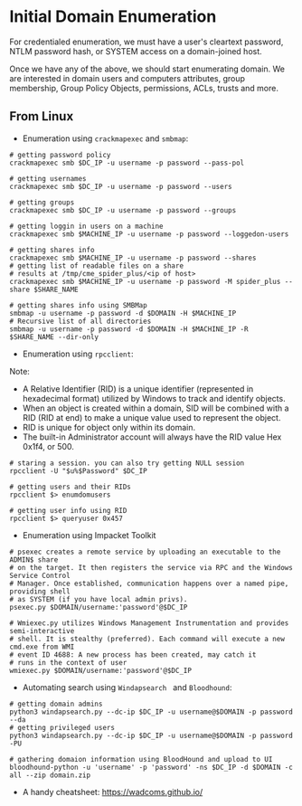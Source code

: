 # Initial Domain Enumeration

For credentialed enumeration, we must have a user's cleartext password, NTLM 
password hash, or SYSTEM access on a domain-joined host.

Once we have any of the above, we should start enumerating domain. We are 
interested in domain users and computers attributes, group membership,
Group Policy Objects, permissions, ACLs, trusts and more.


## From Linux

- Enumeration using `crackmapexec` and `smbmap`:

 ```shell
 # getting password policy
 crackmapexec smb $DC_IP -u username -p password --pass-pol

 # getting usernames
 crackmapexec smb $DC_IP -u username -p password --users

 # getting groups
 crackmapexec smb $DC_IP -u username -p password --groups

 # getting loggin in users on a machine
 crackmapexec smb $MACHINE_IP -u username -p password --loggedon-users

 # getting shares info
 crackmapexec smb $MACHINE_IP -u username -p password --shares
 # getting list of readable files on a share
 # results at /tmp/cme_spider_plus/<ip of host>
 crackmapexec smb $MACHINE_IP -u username -p password -M spider_plus --share $SHARE_NAME

 # getting shares info using SMBMap
 smbmap -u username -p password -d $DOMAIN -H $MACHINE_IP
 # Recursive list of all directories
 smbmap -u username -p password -d $DOMAIN -H $MACHINE_IP -R $SHARE_NAME --dir-only
 ```

- Enumeration using `rpcclient`:

Note: 
- A Relative Identifier (RID) is a unique identifier (represented in hexadecimal format)
 utilized by Windows to track and identify objects.
- When an object is created within a domain, SID will be combined with a RID (RID at end) 
to make a unique value used to represent the object.
- RID is unique for object only within its domain.
- The built-in Administrator account will always have the RID value Hex 0x1f4, or 500.

 ```shell
 # staring a session. you can also try getting NULL session
 rpcclient -U "$u%$Password" $DC_IP

 # getting users and their RIDs
 rpcclient $> enumdomusers

 # getting user info using RID
 rpcclient $> queryuser 0x457
 ```

- Enumeration using Impacket Toolkit

 ```shell
 # psexec creates a remote service by uploading an executable to the ADMIN$ share
 # on the target. It then registers the service via RPC and the Windows Service Control
 # Manager. Once established, communication happens over a named pipe, providing shell
 # as SYSTEM (if you have local admin privs).
 psexec.py $DOMAIN/username:'password'@$DC_IP

 # Wmiexec.py utilizes Windows Management Instrumentation and provides semi-interactive
 # shell. It is stealthy (preferred). Each command will execute a new cmd.exe from WMI
 # event ID 4688: A new process has been created, may catch it
 # runs in the context of user
 wmiexec.py $DOMAIN/username:'password'@$DC_IP
 ```

- Automating search using `Windapsearch ` and `Bloodhound`:

 ```shell
 # getting domain admins
 python3 windapsearch.py --dc-ip $DC_IP -u username@$DOMAIN -p password --da
 # getting privileged users
 python3 windapsearch.py --dc-ip $DC_IP -u username@$DOMAIN -p password -PU

 # gathering domaion information using BloodHound and upload to UI
 bloodhound-python -u 'username' -p 'password' -ns $DC_IP -d $DOMAIN -c all --zip domain.zip

 ```

- A handy cheatsheet: https://wadcoms.github.io/
